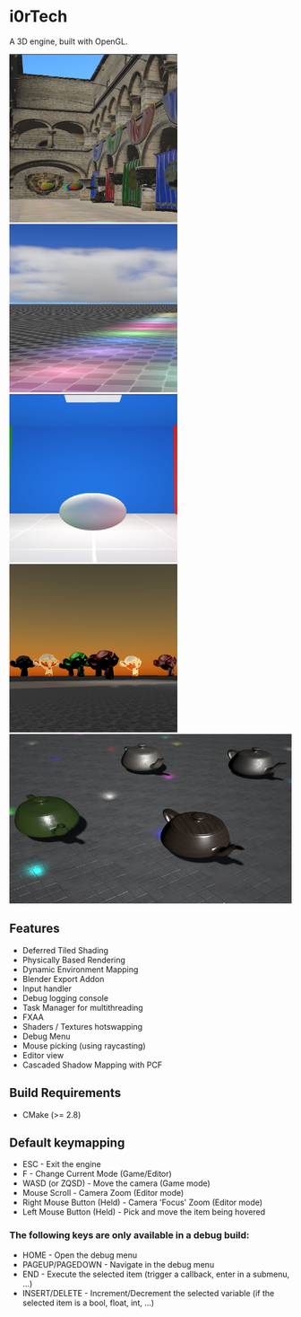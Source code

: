 # i0rTech
A 3D engine, built with OpenGL.

<img src="screenshot1.png" alt="i0rTech Screenshot 1" height="300px" width="300px">
<img src="screenshot2.png" alt="i0rTech Screenshot 2" height="300px" width="300px">
<img src="screenshot3.png" alt="i0rTech Screenshot 3" height="300px" width="300px">
<img src="screenshot5.png" alt="i0rTech Screenshot 4" height="300px" width="300px">
<img src="screenshot5-2.png" alt="i0rTech Screenshot 5" height="302px" width="604px">

## Features
- Deferred Tiled Shading
- Physically Based Rendering
- Dynamic Environment Mapping
- Blender Export Addon
- Input handler
- Debug logging console
- Task Manager for multithreading
- FXAA
- Shaders / Textures hotswapping
- Debug Menu
- Mouse picking (using raycasting)
- Editor view
- Cascaded Shadow Mapping with PCF

## Build Requirements
- CMake (>= 2.8)

## Default keymapping
- ESC - Exit the engine<br/>
- F   - Change Current Mode (Game/Editor)<br/>
- WASD (or ZQSD) - Move the camera (Game mode)<br/>
- Mouse Scroll - Camera Zoom (Editor mode)<br/>
- Right Mouse Button (Held) - Camera 'Focus' Zoom (Editor mode)<br/>
- Left Mouse Button (Held) - Pick and move the item being hovered<br/>

### The following keys are only available in a debug build:<br/>
- HOME - Open the debug menu<br/>
- PAGEUP/PAGEDOWN - Navigate in the debug menu<br/>
- END - Execute the selected item (trigger a callback, enter in a submenu, ...)<br/>
- INSERT/DELETE - Increment/Decrement the selected variable (if the selected item is a bool, float, int, ...)<br/>

